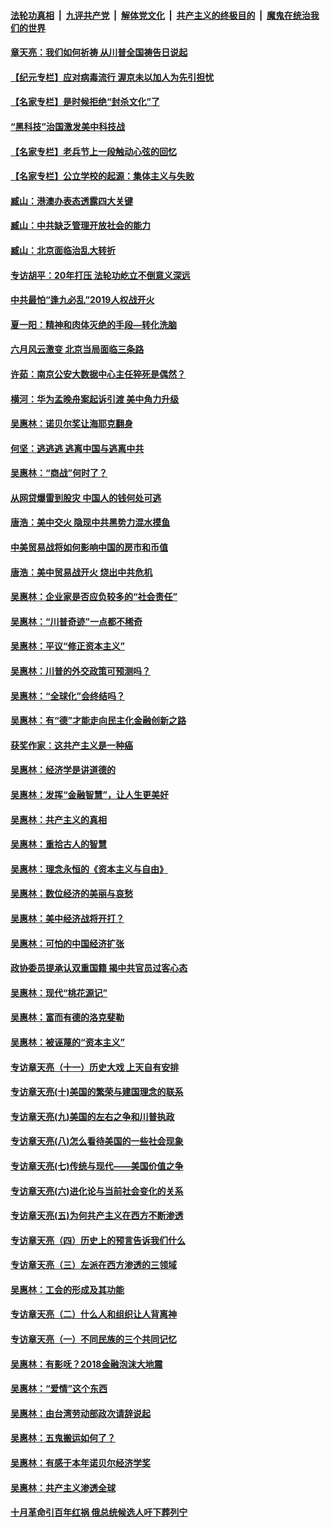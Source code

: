 

####  [法轮功真相](../../../../basic/blob/master/README.md?t=06290302) &nbsp;|&nbsp; [九评共产党](../../../../9ping.md/blob/master/README.md?t=06290302) &nbsp;|&nbsp; [解体党文化](../../../../jtdwh.md/blob/master/README.md?t=06290302)  &nbsp;|&nbsp; [共产主义的终极目的](../../../../gczydzjmd.md/blob/master/README.md?t=06290302) &nbsp;|&nbsp; [魔鬼在统治我们的世界](../../../../mgztzwmdsj.md/blob/master/README.md?t=06290302) 

#### [章天亮：我们如何祈祷 从川普全国祷告日说起](../pages/nsc423/n11944627.md?t=06290302) 

#### [【纪元专栏】应对病毒流行 渥京未以加人为先引担忧](../pages/nsc423/n11875714.md?t=06290302) 

#### [【名家专栏】是时候拒绝“封杀文化”了](../pages/nsc423/n11814093.md?t=06290302) 

#### [“黑科技”治国激发美中科技战](../pages/nsc423/n11638056.md?t=06290302) 

#### [【名家专栏】老兵节上一段触动心弦的回忆](../pages/nsc423/n11646016.md?t=06290302) 

#### [【名家专栏】公立学校的起源：集体主义与失败](../pages/nsc423/n11601833.md?t=06290302) 

#### [臧山：港澳办表态透露四大关键](../pages/nsc423/n11421628.md?t=06290302) 

#### [臧山：中共缺乏管理开放社会的能力](../pages/nsc423/n11407457.md?t=06290302) 

#### [臧山：北京面临治乱大转折](../pages/nsc423/n11406895.md?t=06290302) 

#### [专访胡平：20年打压 法轮功屹立不倒意义深远](../pages/nsc423/n11398800.md?t=06290302) 

#### [中共最怕“逢九必乱”2019人权战开火](../pages/nsc423/n11385248.md?t=06290302) 

#### [夏一阳：精神和肉体灭绝的手段—转化洗脑](../pages/nsc423/n11368250.md?t=06290302) 

#### [六月风云激变 北京当局面临三条路](../pages/nsc423/n11313668.md?t=06290302) 

#### [许茹：南京公安大数据中心主任猝死是偶然？](../pages/nsc423/n11064744.md?t=06290302) 

#### [横河：华为孟晚舟案起诉引渡 美中角力升级](../pages/nsc423/n11027230.md?t=06290302) 

#### [吴惠林：诺贝尔奖让海耶克翻身](../pages/nsc423/n10890049.md?t=06290302) 

#### [何坚：逃逃逃 逃离中国与逃离中共](../pages/nsc423/n10592891.md?t=06290302) 

#### [吴惠林：“商战”何时了？](../pages/nsc423/n10573558.md?t=06290302) 

#### [从网贷爆雷到股灾 中国人的钱何处可逃](../pages/nsc423/n10572800.md?t=06290302) 

#### [唐浩：美中交火 隐现中共黑势力混水摸鱼](../pages/nsc423/n10544040.md?t=06290302) 

#### [中美贸易战将如何影响中国的房市和币值](../pages/nsc423/n10543697.md?t=06290302) 

#### [唐浩：美中贸易战开火 烧出中共危机](../pages/nsc423/n10540126.md?t=06290302) 

#### [吴惠林：企业家是否应负较多的“社会责任”](../pages/nsc423/n10535022.md?t=06290302) 

#### [吴惠林：“川普奇迹”一点都不稀奇](../pages/nsc423/n10512808.md?t=06290302) 

#### [吴惠林：平议“修正资本主义”](../pages/nsc423/n10495724.md?t=06290302) 

#### [吴惠林：川普的外交政策可预测吗？](../pages/nsc423/n10462387.md?t=06290302) 

#### [吴惠林：“全球化”会终结吗？](../pages/nsc423/n10452838.md?t=06290302) 

#### [吴惠林：有“德”才能走向民主化金融创新之路](../pages/nsc423/n10432292.md?t=06290302) 

#### [获奖作家：这共产主义是一种癌](../pages/nsc423/n10431541.md?t=06290302) 

#### [吴惠林：经济学是讲道德的](../pages/nsc423/n10398014.md?t=06290302) 

#### [吴惠林：发挥“金融智慧”，让人生更美好](../pages/nsc423/n10375019.md?t=06290302) 

#### [吴惠林：共产主义的真相](../pages/nsc423/n10351394.md?t=06290302) 

#### [吴惠林：重拾古人的智慧](../pages/nsc423/n10337691.md?t=06290302) 

#### [吴惠林：理念永恒的《资本主义与自由》](../pages/nsc423/n10316274.md?t=06290302) 

#### [吴惠林：数位经济的美丽与哀愁](../pages/nsc423/n10292946.md?t=06290302) 

#### [吴惠林：美中经济战将开打？](../pages/nsc423/n10258825.md?t=06290302) 

#### [吴惠林：可怕的中国经济扩张](../pages/nsc423/n10219147.md?t=06290302) 

#### [政协委员提承认双重国籍 揭中共官员过客心态](../pages/nsc423/n10208809.md?t=06290302) 

#### [吴惠林：现代“桃花源记”](../pages/nsc423/n10185234.md?t=06290302) 

#### [吴惠林：富而有德的洛克斐勒](../pages/nsc423/n10142264.md?t=06290302) 

#### [吴惠林：被诬蔑的“资本主义”](../pages/nsc423/n10124816.md?t=06290302) 

#### [专访章天亮（十一）历史大戏 上天自有安排](../pages/nsc423/n10094905.md?t=06290302) 

#### [专访章天亮(十)美国的繁荣与建国理念的联系](../pages/nsc423/n10094899.md?t=06290302) 

#### [专访章天亮(九)美国的左右之争和川普执政](../pages/nsc423/n10094889.md?t=06290302) 

#### [专访章天亮(八)怎么看待美国的一些社会现象](../pages/nsc423/n10094857.md?t=06290302) 

#### [专访章天亮(七)传统与现代——美国价值之争](../pages/nsc423/n10093140.md?t=06290302) 

#### [专访章天亮(六)进化论与当前社会变化的关系](../pages/nsc423/n10092036.md?t=06290302) 

#### [专访章天亮(五)为何共产主义在西方不断渗透](../pages/nsc423/n10083620.md?t=06290302) 

#### [专访章天亮（四）历史上的预言告诉我们什么](../pages/nsc423/n10083606.md?t=06290302) 

#### [专访章天亮（三）左派在西方渗透的三领域](../pages/nsc423/n10081115.md?t=06290302) 

#### [吴惠林：工会的形成及其功能](../pages/nsc423/n10080633.md?t=06290302) 

#### [专访章天亮（二）什么人和组织让人背离神](../pages/nsc423/n10076637.md?t=06290302) 

#### [专访章天亮（一）不同民族的三个共同记忆](../pages/nsc423/n10074188.md?t=06290302) 

#### [吴惠林：有影呒？2018金融泡沫大地震](../pages/nsc423/n10040534.md?t=06290302) 

#### [吴惠林：“爱情”这个东西](../pages/nsc423/n10019423.md?t=06290302) 

#### [吴惠林：由台湾劳动部政次请辞说起](../pages/nsc423/n9979679.md?t=06290302) 

#### [吴惠林：五鬼搬运如何了？](../pages/nsc423/n9925338.md?t=06290302) 

#### [吴惠林：有感于本年诺贝尔经济学奖](../pages/nsc423/n9871883.md?t=06290302) 

#### [吴惠林：共产主义渗透全球](../pages/nsc423/n9812748.md?t=06290302) 

#### [十月革命引百年红祸 俄总统候选人吁下葬列宁](../pages/nsc423/n9810182.md?t=06290302) 

